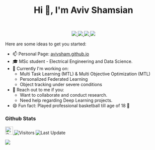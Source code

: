 <h1 align="center">Hi 👋, I'm Aviv Shamsian</h1>

<br>

<p align="center">
   
   <a href="https://www.linkedin.com/in/aviv-shamsian/">
      <img src="https://img.shields.io/badge/LinkedIn-Aviv--Shamsian-informational?style=for-the-badge&labelColor=black&logo=linkedin&logoColor=0077b5&&color=0077b5"/>
  </a>
   
   <a href="mailto:Mista2311@gmail.com">
  <img src="https://img.shields.io/badge/Gmail-Mista2311@gmail.com-informational?style=for-the-badge&labelColor=black&logoColor=d14836&logo=gmail&color=d14836"/>
  </a>
  
  <a href="https://github.com/soumik12345">
  <img src="https://img.shields.io/badge/Github-AvivSham-informational?style=for-the-badge&labelColor=black&logo=github&color=7d88e6">
  </a>
  
  <a href="https://twitter.com/AvivShamsian">
  <img src="https://img.shields.io/badge/Twitter-@AvivShamsian-informational?style=for-the-badge&labelColor=black&logo=twitter&logoColor=#1DA1F2&color=1da1f2">
  </a>
</p>

Here are some ideas to get you started:
- 📫 Personal Page: [avivsham.github.io](https://avivsham.github.io/)
- 🎓 MSc student - Electrical Engineering and Data Science.
- 🚧 Currently I'm working on:
  - Multi Task Learning (MTL) & Multi Objective Optimization (MTL)
  - Personalized Federated Learning
  - Object tracking under severe conditions
- 💬 Reach out to me if you:
  - Want to collaborate and conduct research.
  - Need help regarding Deep Learning projects.
- 😄 Fun fact: Played professional basketball till age of 18 🏀


### Github Stats

<p>
   <a href="https://img.shields.io/github/followers/avivsham?label=Follow&style=social">
      <img alt="Coverage" src="https://img.shields.io/github/followers/avivsham?label=Follow&style=social" height="25">
   </a>
   <img alt="Visitors" src="https://komarev.com/ghpvc/?username=avivsham&style=flat&labelColor=black&logo=github&label=PROFILE+VIEWS&color=29bf12">
   <img alt="Last Update" src="https://img.shields.io/github/last-commit/avivsham/avivsham?logo=markdown&label=LAST+UPDATE&color=29bf12&style=flat">
</p>

![](https://github-readme-stats.vercel.app/api?username=avivsham&count_private=true&show_icons=true&count_private=true)




